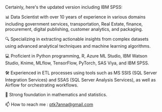 
Certainly, here's the updated version including IBM SPSS:

📊 Data Scientist with over 10 years of experience in various domains including government services, transportation, Real Estate, finance, procurement, digital publishing, customer analytics, and packaging.

🔍 Specializing in extracting actionable insights from complex datasets using advanced analytical techniques and machine learning algorithms.

💻 Proficient in Python programming, R, Azure ML Studio, IBM Watson Studio, Knime, MLflow, TensorFlow, PyTorch, SAS Viya, and IBM SPSS.

🛠️ Experienced in ETL processes using tools such as MS SSIS (SQL Server Integration Services) and SSAS (SQL Server Analysis Services), as well as Airflow for orchestrating workflows.

🧠 Strong foundation in mathematics and statistics.

📫 How to reach me : ptk7anna@gmail.com

<!---
Keshaavraj/Keshaavraj is a ✨ special ✨ repository because its `README.md` (this file) appears on your GitHub profile.
You can click the Preview link to take a look at your changes.
--->
